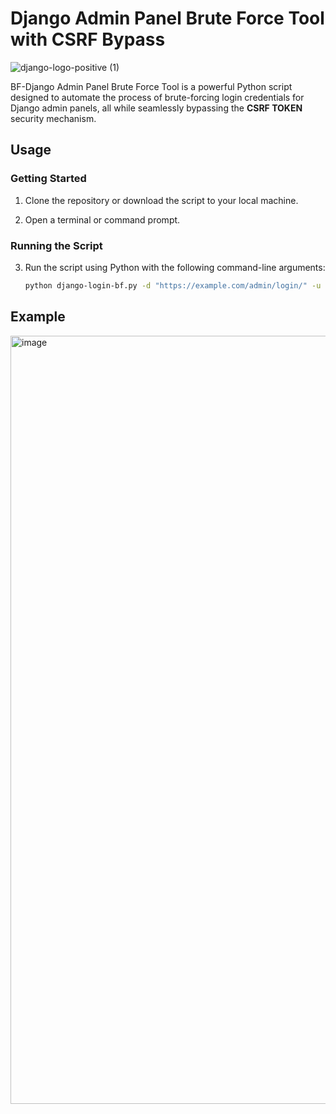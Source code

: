 # Django Admin Panel Brute Force Tool with CSRF Bypass 
![django-logo-positive (1)](https://github.com/Wh02m1/Django-Login-BrouteForce/assets/21974999/7cc1e809-31af-453e-9bef-8649d9ebb59e)

BF-Django Admin Panel Brute Force Tool is a powerful Python script designed to automate the process of brute-forcing login credentials for Django admin panels, all while seamlessly bypassing the **CSRF TOKEN** security mechanism.

## Usage

### Getting Started

1. Clone the repository or download the script to your local machine.

2. Open a terminal or command prompt.

### Running the Script

3. Run the script using Python with the following command-line arguments:

   ```bash
   python django-login-bf.py -d "https://example.com/admin/login/" -u "USERNAME" -w wordlist.txt
## Example 
<img width="1229" alt="image" src="https://github.com/Wh02m1/Django-Login-BrouteForce/assets/21974999/b9f4363a-3831-4b3f-b2c9-d4806f044300">
